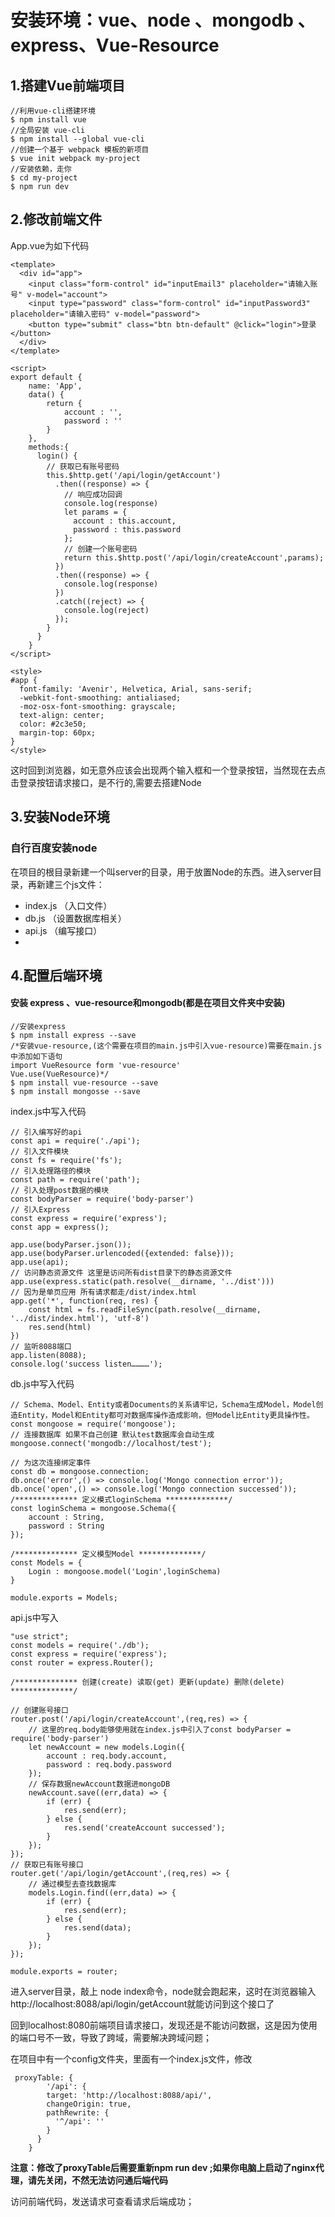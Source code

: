 # 安装环境：vue、node 、mongodb 、express、Vue-Resource

## 1.搭建Vue前端项目
```
//利用vue-cli搭建环境
$ npm install vue
//全局安装 vue-cli
$ npm install --global vue-cli
//创建一个基于 webpack 模板的新项目
$ vue init webpack my-project
//安装依赖，走你
$ cd my-project
$ npm run dev
```

## 2.修改前端文件
App.vue为如下代码
```
<template>
  <div id="app">
    <input class="form-control" id="inputEmail3" placeholder="请输入账号" v-model="account">
    <input type="password" class="form-control" id="inputPassword3" placeholder="请输入密码" v-model="password">
    <button type="submit" class="btn btn-default" @click="login">登录</button>
  </div>
</template>

<script>
export default {
    name: 'App',
    data() {
        return {
            account : '',
            password : ''
        }
    },
    methods:{
      login() {
        // 获取已有账号密码
        this.$http.get('/api/login/getAccount')
          .then((response) => {
            // 响应成功回调
            console.log(response)
            let params = {
              account : this.account,
              password : this.password
            };
            // 创建一个账号密码
            return this.$http.post('/api/login/createAccount',params);
          })
          .then((response) => {
            console.log(response)
          })
          .catch((reject) => {
            console.log(reject)
          });
        }
      }
    }
</script>

<style>
#app {
  font-family: 'Avenir', Helvetica, Arial, sans-serif;
  -webkit-font-smoothing: antialiased;
  -moz-osx-font-smoothing: grayscale;
  text-align: center;
  color: #2c3e50;
  margin-top: 60px;
}
</style>
```
这时回到浏览器，如无意外应该会出现两个输入框和一个登录按钮，当然现在去点击登录按钮请求接口，是不行的,需要去搭建Node

## 3.安装Node环境
###  自行百度安装node
在项目的根目录新建一个叫server的目录，用于放置Node的东西。进入server目录，再新建三个js文件：
- index.js （入口文件）
- db.js （设置数据库相关）
- api.js （编写接口）
-
## 4.配置后端环境
#### 安装 express 、vue-resource和mongodb(都是在项目文件夹中安装)

```
//安装express
$ npm install express --save
/*安装vue-resource,(这个需要在项目的main.js中引入vue-resource)需要在main.js中添加如下语句
import VueResource form 'vue-resource'
Vue.use(VueResource)*/
$ npm install vue-resource --save
$ npm install mongosse --save
```

index.js中写入代码

```
// 引入编写好的api
const api = require('./api');
// 引入文件模块
const fs = require('fs');
// 引入处理路径的模块
const path = require('path');
// 引入处理post数据的模块
const bodyParser = require('body-parser')
// 引入Express
const express = require('express');
const app = express();

app.use(bodyParser.json());
app.use(bodyParser.urlencoded({extended: false}));
app.use(api);
// 访问静态资源文件 这里是访问所有dist目录下的静态资源文件
app.use(express.static(path.resolve(__dirname, '../dist')))
// 因为是单页应用 所有请求都走/dist/index.html
app.get('*', function(req, res) {
    const html = fs.readFileSync(path.resolve(__dirname, '../dist/index.html'), 'utf-8')
    res.send(html)
})
// 监听8088端口
app.listen(8088);
console.log('success listen…………');
```
db.js中写入代码

```
// Schema、Model、Entity或者Documents的关系请牢记，Schema生成Model，Model创造Entity，Model和Entity都可对数据库操作造成影响，但Model比Entity更具操作性。
const mongoose = require('mongoose');
// 连接数据库 如果不自己创建 默认test数据库会自动生成
mongoose.connect('mongodb://localhost/test');

// 为这次连接绑定事件
const db = mongoose.connection;
db.once('error',() => console.log('Mongo connection error'));
db.once('open',() => console.log('Mongo connection successed'));
/************** 定义模式loginSchema **************/
const loginSchema = mongoose.Schema({
    account : String,
    password : String
});

/************** 定义模型Model **************/
const Models = {
    Login : mongoose.model('Login',loginSchema)
}

module.exports = Models;
```
api.js中写入

```
"use strict";
const models = require('./db');
const express = require('express');
const router = express.Router();

/************** 创建(create) 读取(get) 更新(update) 删除(delete) **************/

// 创建账号接口
router.post('/api/login/createAccount',(req,res) => {
    // 这里的req.body能够使用就在index.js中引入了const bodyParser = require('body-parser')
    let newAccount = new models.Login({
        account : req.body.account,
        password : req.body.password
    });
    // 保存数据newAccount数据进mongoDB
    newAccount.save((err,data) => {
        if (err) {
            res.send(err);
        } else {
            res.send('createAccount successed');
        }
    });
});
// 获取已有账号接口
router.get('/api/login/getAccount',(req,res) => {
    // 通过模型去查找数据库
    models.Login.find((err,data) => {
        if (err) {
            res.send(err);
        } else {
            res.send(data);
        }
    });
});

module.exports = router;
```
进入server目录，敲上 node index命令，node就会跑起来，这时在浏览器输入http://localhost:8088/api/login/getAccount就能访问到这个接口了

回到localhost:8080前端项目请求接口，发现还是不能访问数据，这是因为使用的端口号不一致，导致了跨域，需要解决跨域问题；

在项目中有一个config文件夹，里面有一个index.js文件，修改

```
 proxyTable: {
        '/api': {
        target: 'http://localhost:8088/api/',
        changeOrigin: true,
        pathRewrite: {
          '^/api': ''
        }
      }
    }
```
**注意：修改了proxyTable后需要重新npm run dev ;如果你电脑上启动了nginx代理，请先关闭，不然无法访问通后端代码**

访问前端代码，发送请求可查看请求后端成功；
